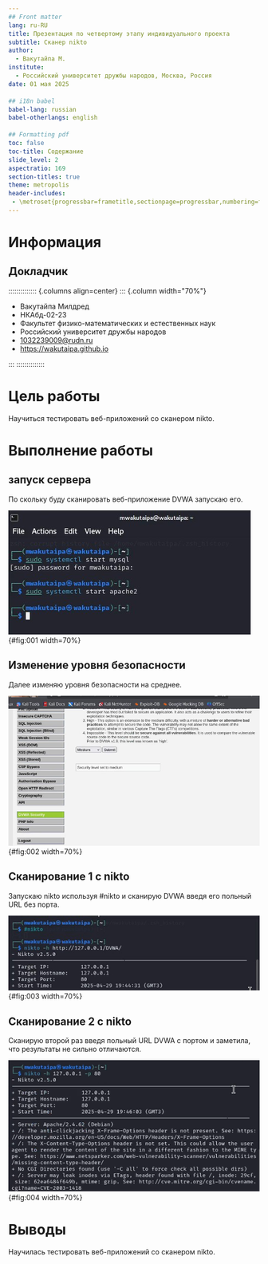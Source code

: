 ```yaml
---
## Front matter
lang: ru-RU
title: Презентация по четвертому этапу индивидуального проекта
subtitle: Сканер nikto
author:
  - Вакутайпа М.
institute:
  - Российский университет дружбы народов, Москва, Россия
date: 01 мая 2025

## i18n babel
babel-lang: russian
babel-otherlangs: english

## Formatting pdf
toc: false
toc-title: Содержание
slide_level: 2
aspectratio: 169
section-titles: true
theme: metropolis
header-includes:
 - \metroset{progressbar=frametitle,sectionpage=progressbar,numbering=fraction}
---
```


# Информация

## Докладчик

:::::::::::::: {.columns align=center}
::: {.column width="70%"}

  * Вакутайпа Милдред
  * НКАбд-02-23
  * Факультет физико-математических и естественных наук
  * Российский университет дружбы народов
  * [1032239009@rudn.ru](mailto:1032239009@rudn.ru)
  * <https://wakutaipa.github.io>

:::
::::::::::::::

# Цель работы

Научиться тестировать веб-приложений со сканером nikto.

# Выполнение работы

## запуск сервера

По скольку буду сканировать веб-приложение DVWA запускаю его.

![запуск сервера](image/1.jpg){#fig:001 width=70%}

## Изменение уровня безопасности

Далее изменяю уровня безопасности на среднее.

![Изменение уровня безопасности](image/2.jpg){#fig:002 width=70%}

## Сканирование 1 с nikto

Запускаю nikto используя #nikto и сканирую DVWA введя его польный URL без порта.

![Сканирование 1 с nikto](image/3.jpg){#fig:003 width=70%}

## Сканирование 2 с nikto

Сканирую второй раз введя польный URL DVWA с портом и заметила, что результаты не сильно отличаются.

![Сканирование 2 с nikto](image/4.png){#fig:004 width=70%}

# Выводы

Научилась тестировать веб-приложений со сканером nikto.


